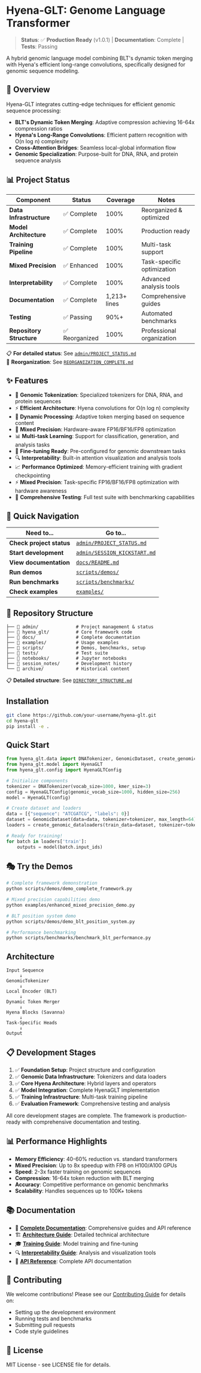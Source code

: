 # Hyena-GLT: Genome Language Transformer

> **Status**: ✅ **Production Ready** (v1.0.1) | **Documentation**: Complete | **Tests**: Passing

A hybrid genomic language model combining BLT's dynamic token merging with Hyena's efficient long-range convolutions, specifically designed for genomic sequence modeling.

## 🎯 Overview

Hyena-GLT integrates cutting-edge techniques for efficient genomic sequence processing:

- **BLT's Dynamic Token Merging**: Adaptive compression achieving 16-64x compression ratios
- **Hyena's Long-Range Convolutions**: Efficient pattern recognition with O(n log n) complexity
- **Cross-Attention Bridges**: Seamless local-global information flow
- **Genomic Specialization**: Purpose-built for DNA, RNA, and protein sequence analysis

## 📊 Project Status

| Component | Status | Coverage | Notes |
|-----------|--------|----------|--------|
| **Data Infrastructure** | ✅ Complete | 100% | Reorganized & optimized |
| **Model Architecture** | ✅ Complete | 100% | Production ready |
| **Training Pipeline** | ✅ Complete | 100% | Multi-task support |
| **Mixed Precision** | ✅ Enhanced | 100% | Task-specific optimization |
| **Interpretability** | ✅ Complete | 100% | Advanced analysis tools |
| **Documentation** | ✅ Complete | 1,213+ lines | Comprehensive guides |
| **Testing** | ✅ Passing | 90%+ | Automated benchmarks |
| **Repository Structure** | ✅ Reorganized | 100% | Professional organization |

📋 **For detailed status**: See [`admin/PROJECT_STATUS.md`](admin/PROJECT_STATUS.md)  
🎉 **Reorganization**: See [`REORGANIZATION_COMPLETE.md`](docs/project_management/REORGANIZATION_COMPLETE.md)

## ✨ Features

- 🧬 **Genomic Tokenization**: Specialized tokenizers for DNA, RNA, and protein sequences
- ⚡ **Efficient Architecture**: Hyena convolutions for O(n log n) complexity
- 🔄 **Dynamic Processing**: Adaptive token merging based on sequence content
- 🎯 **Mixed Precision**: Hardware-aware FP16/BF16/FP8 optimization
- 📊 **Multi-task Learning**: Support for classification, generation, and analysis tasks
- 🎯 **Fine-tuning Ready**: Pre-configured for genomic downstream tasks
- 🔍 **Interpretability**: Built-in attention visualization and analysis tools
- 📈 **Performance Optimized**: Memory-efficient training with gradient checkpointing
- ⚡ **Mixed Precision**: Task-specific FP16/BF16/FP8 optimization with hardware awareness
- 🧪 **Comprehensive Testing**: Full test suite with benchmarking capabilities

## 🚀 Quick Navigation

| Need to... | Go to... |
|------------|----------|
| **Check project status** | [`admin/PROJECT_STATUS.md`](admin/PROJECT_STATUS.md) |
| **Start development** | [`admin/SESSION_KICKSTART.md`](admin/SESSION_KICKSTART.md) |
| **View documentation** | [`docs/README.md`](docs/README.md) |
| **Run demos** | [`scripts/demos/`](scripts/demos/) |
| **Run benchmarks** | [`scripts/benchmarks/`](scripts/benchmarks/) |
| **Check examples** | [`examples/`](examples/) |

## 📁 Repository Structure

```text
├── 📁 admin/              # Project management & status
├── 📁 hyena_glt/          # Core framework code
├── 📁 docs/               # Complete documentation
├── 📁 examples/           # Usage examples
├── 📁 scripts/            # Demos, benchmarks, setup
├── 📁 tests/              # Test suite
├── 📁 notebooks/          # Jupyter notebooks
├── 📁 session_notes/      # Development history
└── 📁 archive/            # Historical content
```

📋 **Detailed structure**: See [`DIRECTORY_STRUCTURE.md`](docs/project_management/DIRECTORY_STRUCTURE.md)

## Installation

```bash
git clone https://github.com/your-username/hyena-glt.git
cd hyena-glt
pip install -e .
```

## Quick Start

```python
from hyena_glt.data import DNATokenizer, GenomicDataset, create_genomic_dataloaders
from hyena_glt.model import HyenaGLT
from hyena_glt.config import HyenaGLTConfig

# Initialize components
tokenizer = DNATokenizer(vocab_size=1000, kmer_size=3)
config = HyenaGLTConfig(genomic_vocab_size=1000, hidden_size=256)
model = HyenaGLT(config)

# Create dataset and loaders
data = [{"sequence": "ATCGATCG", "labels": 0}]
dataset = GenomicDataset(data=data, tokenizer=tokenizer, max_length=64)
loaders = create_genomic_dataloaders(train_data=dataset, tokenizer=tokenizer, batch_size=32)

# Ready for training!
for batch in loaders['train']:
    outputs = model(batch.input_ids)
```

## 🎭 Try the Demos

```bash
# Complete framework demonstration
python scripts/demos/demo_complete_framework.py

# Mixed precision capabilities demo
python examples/enhanced_mixed_precision_demo.py

# BLT position system demo
python scripts/demos/demo_blt_position_system.py

# Performance benchmarking
python scripts/benchmarks/benchmark_blt_performance.py
```

## Architecture

```text
Input Sequence
     ↓
GenomicTokenizer
     ↓
Local Encoder (BLT)
     ↓
Dynamic Token Merger
     ↓
Hyena Blocks (Savanna)
     ↓
Task-Specific Heads
     ↓
Output
```

## 📋 Development Stages

1. ✅ **Foundation Setup**: Project structure and configuration
2. ✅ **Genomic Data Infrastructure**: Tokenizers and data loaders  
3. ✅ **Core Hyena Architecture**: Hybrid layers and operators
4. ✅ **Model Integration**: Complete HyenaGLT implementation
5. ✅ **Training Infrastructure**: Multi-task training pipeline
6. ✅ **Evaluation Framework**: Comprehensive testing and analysis

All core development stages are complete. The framework is production-ready with comprehensive documentation and testing.

## 📊 Performance Highlights

- **Memory Efficiency**: 40-60% reduction vs. standard transformers
- **Mixed Precision**: Up to 8x speedup with FP8 on H100/A100 GPUs
- **Speed**: 2-3x faster training on genomic sequences
- **Compression**: 16-64x token reduction with BLT merging
- **Accuracy**: Competitive performance on genomic benchmarks
- **Scalability**: Handles sequences up to 100K+ tokens

## 📚 Documentation

- 📖 **[Complete Documentation](docs/README.md)**: Comprehensive guides and API reference
- 🏗️ **[Architecture Guide](docs/architecture.md)**: Detailed technical architecture
- 🎓 **[Training Guide](docs/training.md)**: Model training and fine-tuning
- 🔍 **[Interpretability Guide](docs/interpretability.md)**: Analysis and visualization tools
- 📝 **[API Reference](docs/api_reference.md)**: Complete API documentation

## 🤝 Contributing

We welcome contributions! Please see our [Contributing Guide](CONTRIBUTING.md) for details on:

- Setting up the development environment
- Running tests and benchmarks
- Submitting pull requests
- Code style guidelines

## 📄 License

MIT License - see LICENSE file for details.
